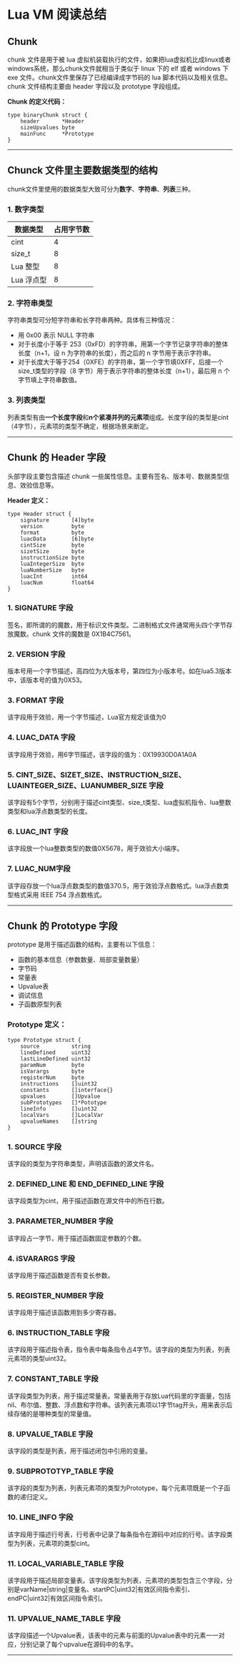 # **Lua VM** 阅读总结
##  **Chunk**
  chunk 文件是用于被 lua 虚拟机装载执行的文件，如果把lua虚拟机比成linux或者windows系统，那么chunk文件就相当于类似于 linux 下的 elf 或者 windows 下 exe 文件。chunk文件里保存了已经编译成字节码的 lua 脚本代码以及相关信息。chunk 文件结构主要由 header 字段以及 prototype 字段组成。

  **Chunk 的定义代码：**

    type binaryChunk struct {
        header       *Header
        sizeUpvalues byte
        mainFunc     *Prototype
    }
---

## **Chunck 文件里主要数据类型的结构**
  chunk文件里使用的数据类型大致可分为**数字**、**字符串**、**列表**三种。

### **1. 数字类型**
| 数据类型   | 占用字节数 |
|-|-|
| cint       | 4 |
| size_t    | 8 |
| Lua 整型   | 8 |
| Lua 浮点型 | 8 |

### **2. 字符串类型**
  字符串类型可分短字符串和长字符串两种。具体有三种情况：
  
  * 用 0x00 表示 NULL 字符串
  * 对于长度小于等于 253（0xFD）的字符串，用第一个字节记录字符串的整体长度（n+1，设 n 为字符串的长度），而之后的 n 字节用于表示字符串。
  * 对于长度大于等于254（0XFE）的字符串，第一个字节填0XFF，后接一个size_t类型的字段（8 字节）用于表示字符串的整体长度（n+1），最后用 n 个字节填上字符串数值。

### **3. 列表类型**
  列表类型有由**一个长度字段**和**n个紧凑并列的元素项**组成。长度字段的类型是cint（4字节），元素项的类型不确定，根据场景来断定。

---

## **Chunk 的 Header 字段**
  头部字段主要包含描述 chunk 一些属性信息。主要有签名、版本号、数据类型信息、效验信息等。

**Header 定义：**

    type Header struct {
        signature       [4]byte
        version         byte
        format          byte
        luacData        [6]byte
        cintSize        byte
        sizetSize       byte
        instructionSize byte
        luaIntegerSize  byte
        luaNumberSize   byte
        luacInt         int64
        luacNum         float64
    }
### **1. SIGNATURE 字段**
  签名，即所谓的的魔数，用于标识文件类型。二进制格式文件通常用头四个字节存放魔数。chunk 文件的魔数是 0X1B4C7561。

### **2. VERSION 字段**
  版本号用一个字节描述，高四位为大版本号，第四位为小版本号。如在lua5.3版本中，该版本号的值为0X53。
### **3. FORMAT 字段**
  该字段用于效验，用一个字节描述，Lua官方规定该值为0
### **4. LUAC_DATA 字段**
  该字段用于效验，用6字节描述，该字段的值为：0X19930D0A1A0A

### **5. CINT_SIZE、SIZET_SIZE、INSTRUCTION_SIZE、LUAINTEGER_SIZE、LUANUMBER_SIZE 字段**
  该字段有5个字节，分别用于描述cint类型、size_t类型、lua虚拟机指令、lua整数类型和lua浮点数类型的长度。
### **6. LUAC_INT 字段**
  该字段放一个lua整数类型的数值0X5678，用于效验大小端序。
### **7. LUAC_NUM字段**
  该字段存放一个lua浮点数类型的数值370.5，用于效验浮点数格式。lua浮点数类型格式采用 IEEE 754 浮点数格式。
  
---

## **Chunk 的 Prototype 字段**
  prototype 是用于描述函数的结构，主要有以下信息：

  * 函数的基本信息（参数数量、局部变量数量）
  * 字节码
  * 常量表
  * Upvalue表
  * 调试信息
  * 子函数原型列表

### **Prototype 定义：**
    type Prototype struct {
        source          string
        lineDefined     uint32
        lastLineDefined uint32
        paramNum        byte
        isVarargs       byte
        registerNum     byte
        instructions    []uint32
        constants       []interface{}
        upvalues        []Upvalue
        subPrototypes   []*Pototype
        lineInfo        []uint32
        localVars       []LocalVar
        upvalueNames    []string
    }
### **1. SOURCE 字段**
  该字段的类型为字符串类型，声明该函数的源文件名。
### **2. DEFINED_LINE 和 END_DEFINED_LINE 字段**
  该字段类型为cint，用于描述函数在源文件中的所在行数。
### **3. PARAMETER_NUMBER 字段**
  该字段占一字节，用于描述函数固定参数的个数。
### **4. iSVARARGS 字段**
  该字段用于描述函数是否有变长参数。
### **5. REGISTER_NUMBER 字段**
  该字段用于描述该函数用到多少寄存器。
### **6. INSTRUCTION_TABLE 字段**
  该字段用于描述指令表，指令表中每条指令占4字节。该字段的类型为列表，列表元素项的类型uint32。
### **7. CONSTANT_TABLE 字段**
  该字段类型为列表，用于描述常量表。常量表用于存放Lua代码里的字面量，包括nil、布尔值、整数、浮点数和字符串。该列表元素项以1字节tag开头，用来表示后续存储的是哪种类型的常量值。
### **8. UPVALUE_TABLE 字段**
  该字段的类型是列表，用于描述闭包中引用的变量。
### **9. SUBPROTOTYP_TABLE 字段**
  该字段的类型为列表，列表元素项的类型为Prototype，每个元素项既是一个子函数的递归定义。
### **10. LINE_INFO 字段**
  该字段用于描述行号表，行号表中记录了每条指令在源码中对应的行号。该字段类型为列表，元素项的类型cint。
### **11. LOCAL_VARIABLE_TABLE 字段**
  该字段用于描述局部变量表。该字段类型为列表，元素项的类型包含三个字段，分别是varName|string|变量名、startPC|uint32|有效区间指令索引、endPC|uint32|有效区间指令索引。
### **11. UPVALUE_NAME_TABLE 字段**
  该字段描述一个Upvalue表，该表中的元素与前面的Upvalue表中的元素一一对应，分别记录了每个upvalue在源码中的名字。

---

